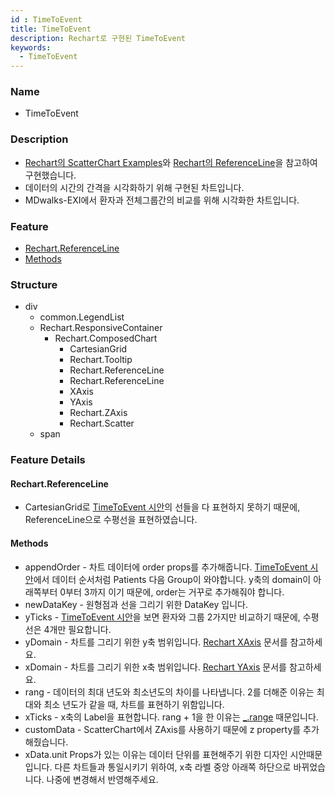 ```yaml
---
id : TimeToEvent
title: TimeToEvent
description: Rechart로 구현된 TimeToEvent
keywords:
  - TimeToEvent
---
```


### Name
* TimeToEvent

### Description
* [Rechart의 ScatterChart Examples](https://recharts.org/en-US/examples/SimpleScatterChart)와 [Rechart의 ReferenceLine](https://recharts.org/en-US/api/ReferenceLine)을 참고하여 구현했습니다.
* 데이터의 시간의 간격을 시각화하기 위해 구현된 차트입니다.
* MDwalks-EXI에서 환자과 전체그룹간의 비교를 위해 시각화한 차트입니다.

### Feature
  - [Rechart.ReferenceLine](#Rechart.ReferenceLine)
  - [Methods](#Methods)

### Structure
  - div
    - common.LegendList
    - Rechart.ResponsiveContainer
      - Rechart.ComposedChart
        - CartesianGrid
        - Rechart.Tooltip
        - Rechart.ReferenceLine
        - Rechart.ReferenceLine
        - XAxis
        - YAxis
        - Rechart.ZAxis
        - Rechart.Scatter
    - span

### Feature Details

#### Rechart.ReferenceLine
- CartesianGrid로 [TimeToEvent 시안](https://zpl.io/aRJ3oN0)의 선들을 다 표현하지 못하기 때문에, ReferenceLine으로 수평선을 표현하였습니다.

#### Methods
- appendOrder - 차트 데이터에 order props를 추가해줍니다. [TimeToEvent 시안](https://zpl.io/aRJ3oN0)에서 데이터 순서처럼 Patients 다음 Group이 와야합니다. y축의 domain이 아래쪽부터 0부터 3까지 이기 때문에, order는 거꾸로 추가해줘야 합니다.
- newDataKey - 원형점과 선을 그리기 위한 DataKey 입니다.
- yTicks - [TimeToEvent 시안](https://zpl.io/aRJ3oN0)을 보면 환자와 그룹 2가지만 비교하기 때문에, 수평선은 4개만 필요합니다.
- yDomain - 차트를 그리기 위한 y축 범위입니다. [Rechart XAxis](https://recharts.org/en-US/api/YAxis) 문서를 참고하세요.
- xDomain - 차트를 그리기 위한 x축 범위입니다. [Rechart YAxis](https://recharts.org/en-US/api/XAxis) 문서를 참고하세요.
- rang - 데이터의 최대 년도와 최소년도의 차이를 나타냅니다. 2를 더해준 이유는 최대와 최소 년도가 같을 때, 차트를 표현하기 위함입니다.
- xTicks - x축의 Label을 표현합니다. rang + 1을 한 이유는 [_.range](https://lodash.com/docs/4.17.15#range) 때문입니다.
- customData - ScatterChart에서 ZAxis를 사용하기 때문에 z property를 추가해줬습니다.
- xData.unit Props가 있는 이유는 데이터 단위를 표현해주기 위한 디자인 시안때문입니다. 다른 차트들과 통일시키기 위하여, x축 라벨 중앙 아래쪽 하단으로 바뀌었습니다. 나중에 변경해서 반영해주세요.
